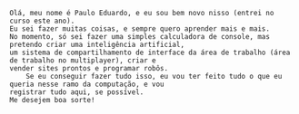     Olá, meu nome é Paulo Eduardo, e eu sou bem novo nisso (entrei no curso este ano).
    Eu sei fazer muitas coisas, e sempre quero aprender mais e mais.
    No momento, só sei fazer uma simples calculadora de console, mas pretendo criar uma inteligência artificial, 
    um sistema de compartilhamento de interface da área de trabalho (área de trabalho no multiplayer), criar e 
    vender sites prontos e programar robôs.
        Se eu conseguir fazer tudo isso, eu vou ter feito tudo o que eu queria nesse ramo da computação, e vou 
    registrar tudo aqui, se possível.
    Me desejem boa sorte!
